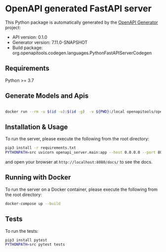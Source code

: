 # OpenAPI generated FastAPI server

This Python package is automatically generated by the [OpenAPI Generator](https://openapi-generator.tech) project:

- API version: 0.1.0
- Generator version: 7.11.0-SNAPSHOT
- Build package: org.openapitools.codegen.languages.PythonFastAPIServerCodegen

## Requirements

Python >= 3.7

## Generate Models and Apis

```bash

docker run --rm -u $(id -u):$(id -g)  -v ${PWD}:/local openapitools/openapi-generator-cli generate   -i /local/api.yaml   -g python-fastapi   -o /local/app --global-property apis,models
```

## Installation & Usage

To run the server, please execute the following from the root directory:

```bash
pip3 install -r requirements.txt
PYTHONPATH=src uvicorn openapi_server.main:app --host 0.0.0.0 --port 8080
```

and open your browser at `http://localhost:8080/docs/` to see the docs.

## Running with Docker

To run the server on a Docker container, please execute the following from the root directory:

```bash
docker-compose up --build
```

## Tests

To run the tests:

```bash
pip3 install pytest
PYTHONPATH=src pytest tests
```
